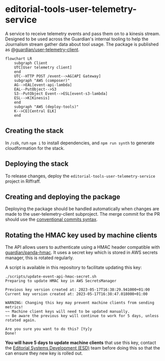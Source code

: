 # editorial-tools-user-telemetry-service

A service to receive telemetry events and pass them on to a kinesis stream. Designed to be used across the Guardian's internal tooling to help the Journalism stream gather data about tool usage. The package is published as [@guardian/user-telemetry-client](https://www.npmjs.com/package/@guardian/user-telemetry-client).

```mermaid
flowchart LR
    subgraph Client
    UTC[User telemetry client]
    end
    UTC--HTTP POST /event-->AG[API Gateway]
    subgraph "AWS (composer)"
    AG-->EAL[event-api-lambda]
    EAL--PutObject-->S3
    S3--PutObject Event-->ESL[event-s3-lambda]
    ESL-->K[Kinesis]
    end
    subgraph "AWS (deploy-tools)"
    K-->CE[Central ELK]
    end
```

## Creating the stack

In `/cdk`, run `npm i` to install dependencies, and `npm run synth` to generate cloudformation for the stack.

## Deploying the stack

To release changes, deploy the `editorial-tools-user-telemetry-service` project in Riffraff.

## Creating and deploying the package

Deploying the package should be handled automatically when changes are made to the user-telemetry-client subproject. The merge commit for the PR should use the [conventional commits syntax](https://www.conventionalcommits.org/en/v1.0.0/).

## Rotating the HMAC key used by machine clients

The API allows users to authenticate using a HMAC header compatible with
 [guardian/panda-hmac](https://github.com/guardian/panda-hmac). It uses a
secret key which is stored in AWS secrets manager, this is rotated regularly.

A script is available in this repository to facilitate updating this key:

```
./scripts/update-event-api-hmac-secret.sh
Preparing to update HMAC key in AWS SecretsManager

Previous key version created at: 2023-05-17T16:38:29.941000+01:00
Current key version created at: 2023-05-17T16:38:47.018000+01:00

WARNING: Changing this key may prevent machine clients from sending metrics!
~~ Machine client keys will need to be updated manually.
~~ Be aware the previous key will continue to work for 5 days, unless rotated again.

Are you sure you want to do this? [Yy]y
Done!
```

**You will have 5 days to update machine clients** that use this key, contact the [Editorial Systems Development (ESD)](https://github.com/orgs/guardian/teams/esd) team before doing this so that the can ensure they new key is
rolled out.
